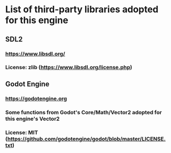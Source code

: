 # List of third-party libraries adopted for this engine

## SDL2
### https://www.libsdl.org/
### License: zlib (https://www.libsdl.org/license.php)

## Godot Engine
### https://godotengine.org
### Some functions from Godot's Core/Math/Vector2 adopted for this engine's Vector2
### License: MIT (https://github.com/godotengine/godot/blob/master/LICENSE.txt)
